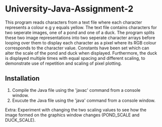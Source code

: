 # University-Java-Assignment-2
This program reads characters from a text file where each character represents a colour e.g y equals yellow. The text file contains characters for two seperate images, one of a pond and one of a duck. The program splits these two image representations into two seperate character arrays before looping over them to display each character as a pixel where its RGB colour corresponds to the character value. Constants have been set which can alter the scale of the pond and duck when displayed. Furthermore, the duck is displayed multiple times with equal spacing and different scaling, to demonstrate use of repetition and scaling of pixel plotting.

## Installation

1. Compile the Java file using the 'javac' command from a console window.
2. Exucute the Java file using the 'java' command from a console window.

Extra: Experiment with changing the two scaling values to see how the image formed on the graphics window changes (POND_SCALE and DUCK_SCALE).
